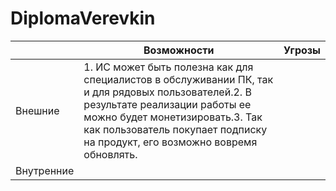 # DiplomaVerevkin
||**Возможности**|**Угрозы**|
|----------|----------|----------|
|Внешние|1. ИС может быть полезна как для специалистов в обслуживании ПК, так и для рядовых пользователей.2. В результате реализации работы ее можно будет монетизировать.3. Так как пользователь покупает подписку на продукт, его возможно вовремя обновлять.||
|Внутренние|||
